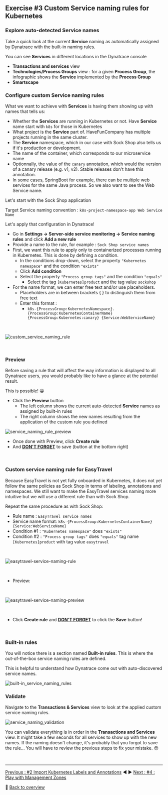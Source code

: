 ## Exercise #3 Custom Service naming rules for Kubernetes

### Explore auto-detected Service names

Take a quick look at the current <b>Service</b> naming as automatically assigned by Dynatrace with the built-in naming rules.

You can see <b>Services</b> in different locations in the Dynatrace console

- <b>Transactions and services</b> view
- <b>Technologies/Process Groups</b> view : for a given <b>Process Group</b>, the infographic shows the <b>Service</b> implemented by the <b>Process Group</b>
- <b>Smartscape</b>

### Configure custom Service naming rules

What we want to achieve with <b>Services</b> is having them showing up with names that tells us:

- Whether the <b>Services</b> are running in Kubernetes or not. Have <b>Service</b> name start with `k8s` for those in Kubernetes
- What project is the <b>Service</b> part of. HaveFunCompany has multiple projects running in the same cluster.
- The <b>Service</b> namespace, which in our case with Sock Shop also tells us if it's production or development.
- The name of the container, which corresponds to our microservice name
- Optionnally, the value of the `canary` annotation, which would the version of a canary release (e.g. v1, v2). Stable releases don't have this annotation.
- In some cases, SpringBoot for example, there can be multiple web services for the same Java process. So we also want to see the Web Service name. 

Let's start with the Sock Shop application

Target Service naming convention :  `k8s-project-namespace-app Web Service Name`

Let's apply that configuration in Dynatrace!

- Go in <b>Settings -> Server-side service monitoring -> Service naming rules</b> and click <b>Add a new rule</b>
- Provide a name to the rule, for example : `Sock Shop service names`
- First, we want this rule to apply only to containerized processes running in Kubernetes. This is done by defining a condition.
  - In the conditions drop-down, select the property `"Kubernetes namespace"` and the condition `"exists"`
  - Click <b>Add condition</b>
  - Select the property `"Process group tags"` and the condition `"equals"`
    - Select the tag `[Kubernetes]product` and the tag value `sockshop`
- For the name format, we can enter free text and/or use placeholders.
  - Placeholders are in between brackets { } to distinguish them from free text
  - Enter this format : 
    - `k8s-{ProcessGroup:KubernetesNamespace}.{ProcessGroup:KubernetesContainerName} {ProcessGroup:Kubernetes:canary} {Service:WebServiceName}`

&nbsp;

![custom_service_naming_rule](../../assets/images/sockshop-service-naming-rule.png)

&nbsp;

### Preview 

Before saving a rule that will affect the way information is displayed to all Dynatrace users, you would probably like to have a glance at the potential result. 

This is possible! :grinning:

- Click the <b>Preview</b> button
  - The left column shows the current auto-detected <b>Service</b> names as assigned by built-in rules
  - The right column shows the new names resulting from the application of the custom rule you defined

![service_naming_rule_preview](../../assets/images/sockshop-service-naming-preview.png)

- Once done with Preview, click <b>Create rule</b>
- And <u><b>DON'T FORGET</b></u> to save (button at the bottom right)

&nbsp;

### Custom service naming rule for EasyTravel

Because EasyTravel is not yet fully onboarded in Kubernetes, it does not yet follow the same policies as Sock Shop in terms of labeling, annotations and namespaces. We still want to make the EasyTravel services naming more intuitive but we will use a different rule than with Sock Shop.

Repeat the same procedure as with Sock Shop:

- Rule name : `EasyTravel service names`
- Service name format: `k8s-{ProcessGroup:KubernetesContainerName} {Service:WebServiceName}`
- Condition #1 : `"Kubernetes namespace"` does `"exists"`
- Condition #2 : `"Process group tags"` does `"equals"` tag name `[Kubernetes]product` with tag value `easytravel`

&nbsp;

![easytravel-service-naming-rule](../../assets/images/easytravel-service-naming-rule.png)

&nbsp;

 - Preview:

&nbsp;

![easytravel-service-naming-preview](../../assets/images/easytravel-service-naming-preview.png)

&nbsp;

- Click <b>Create rule</b> and <u><b>DON'T FORGET</b></u> to click the <b>Save</b> button!

&nbsp;

### Built-in rules

You will notice there is a section named <b>Built-in rules</b>. This is where the out-of-the-box service naming rules are defined. 

This is helpful to understand how Dynatrace come out with auto-discovered service names. 

![built-in_service_naming_rules](../../assets/images/built-in_service_naming_rules.png)

### Validate

Navigate to the <b>Transactions & Services</b> view to look at the applied custom service naming rules.

![service_naming_validation](../../assets/images/service_naming_validation.png)

You can validate everything is in order in the <b>Transactions and Services</b> view. It might take a few seconds for all services to show up with the new names. If the naming doesn't change, it's probably that you forgot to save the rule... You will have to review the previous steps to fix your mistake. :unamused:

&nbsp;

---

[Previous : #2 Import Kubernetes Labels and Annotations](../02_Import_k8s_labels_annotations/README.md) :arrow_backward: :arrow_forward: [Next : #4 : Play with Management Zones](../04_Play_with_Management_Zones/README.md)

:arrow_up_small: [Back to overview](../README.md)
